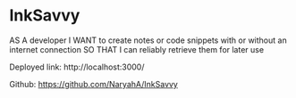 # InkSavvy

AS A developer
I WANT to create notes or code snippets with or without an internet connection
SO THAT I can reliably retrieve them for later use

Deployed link: http://localhost:3000/


Github: https://github.com/NaryahA/InkSavvy
